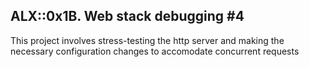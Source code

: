 ## ALX::0x1B. Web stack debugging #4

This project involves stress-testing the http server and making the necessary configuration changes to accomodate concurrent requests
